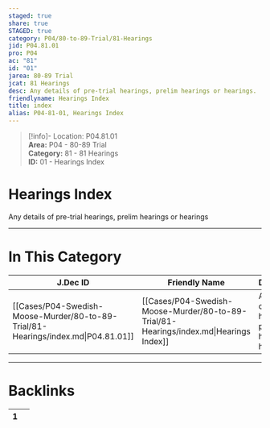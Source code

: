 ```yaml
---  
staged: true  
share: true  
STAGED: true  
category: P04/80-to-89-Trial/81-Hearings  
jid: P04.81.01  
pro: P04  
ac: "81"  
id: "01"  
jarea: 80-89 Trial  
jcat: 81 Hearings  
desc: Any details of pre-trial hearings, prelim hearings or hearings.  
friendlyname: Hearings Index  
title: index  
alias: P04-81-01, Hearings Index  
---  
```

  
>[!info]- Location: P04.81.01  
>**Area:** P04 - 80-89 Trial  
>**Category:** 81 - 81 Hearings  
>**ID:** 01 - Hearings Index  
  
# Hearings Index  
  
Any details of pre-trial hearings, prelim hearings or hearings  
   
  
  
---  
# In This Category  
  
| J.Dec ID                                                                          | Friendly Name                                                                          | Description                                                     |  
| --------------------------------------------------------------------------------- | -------------------------------------------------------------------------------------- | --------------------------------------------------------------- |  
| [[Cases/P04-Swedish-Moose-Murder/80-to-89-Trial/81-Hearings/index.md\|P04.81.01]] | [[Cases/P04-Swedish-Moose-Murder/80-to-89-Trial/81-Hearings/index.md\|Hearings Index]] | Any details of pre-trial hearings, prelim hearings or hearings. |  
  
  
---  
# Backlinks  
<div><table class="dataview table-view-table"><thead class="table-view-thead"><tr class="table-view-tr-header"><th class="table-view-th"><span></span><span class="dataview small-text">1</span></th><th class="table-view-th"><span></span></th></tr></thead><tbody class="table-view-tbody"></tbody></table></div>